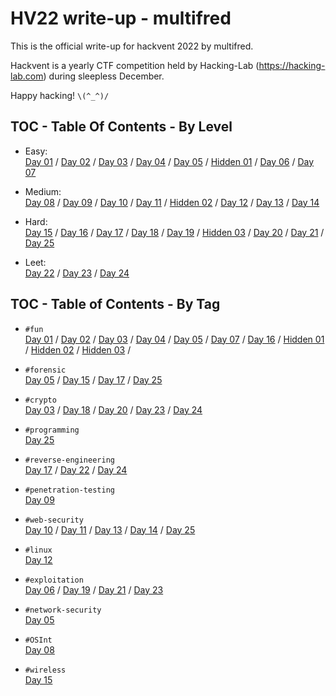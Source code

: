 # HV22 write-up - multifred

This is the official write-up for hackvent 2022 by multifred.

Hackvent is a yearly CTF competition held by Hacking-Lab
(<https://hacking-lab.com>) during sleepless December.

Happy hacking! `\(^_^)/`



## TOC - Table Of Contents - By Level

* Easy: \
  [Day 01](day01/) / [Day 02](day02/)    / [Day 03](day03/) / [Day 04](day04/) /
  [Day 05](day05/) / [Hidden 01](hid01/) / [Day 06](day06/) / [Day 07](day07/)

* Medium: \
  [Day 08](day08/)    / [Day 09](day09/) / [Day 10](day10/) / [Day 11](day11/) /
  [Hidden 02](hid02/) / [Day 12](day12/) / [Day 13](day13/) / [Day 14](day14/)

* Hard: \
  [Day 15](day15/) / [Day 16](day16/)    / [Day 17](day17/) / [Day 18](day18/) /
  [Day 19](day19/) / [Hidden 03](hid03/) / [Day 20](day20/) / [Day 21](day21/) /
  [Day 25](day25/)

* Leet: \
  [Day 22](day22/) / [Day 23](day23/)    / [Day 24](day24/)



## TOC - Table of Contents - By Tag

* `#fun` \
  [Day 01](day01/) / [Day 02](day02/) / [Day 03](day03/) / [Day 04](day04/) / 
  [Day 05](day05/) / [Day 07](day07/) / [Day 16](day16/) / [Hidden 01](hid01/) /
  [Hidden 02](hid02/) / [Hidden 03](hid03/) /

* `#forensic` \
  [Day 05](day05/) / [Day 15](day15/) / [Day 17](day17/) / [Day 25](day25/)

* `#crypto` \
  [Day 03](day03/) / [Day 18](day18/) / [Day 20](day20/) / [Day 23](day23/) /
  [Day 24](day24/)

* `#programming` \
  [Day 25](day25/)

* `#reverse-engineering` \
  [Day 17](day17/) / [Day 22](day22/) / [Day 24](day24/)

* `#penetration-testing` \
  [Day 09](day09/)

* `#web-security` \
  [Day 10](day10/) / [Day 11](day11/) / [Day 13](day13/) / [Day 14](day14/) /
  [Day 25](day25/)

* `#linux` \
  [Day 12](day12/)

* `#exploitation` \
  [Day 06](day06/) / [Day 19](day19/) / [Day 21](day21/) / [Day 23](day23/)

* `#network-security` \
  [Day 05](day05/)

* `#OSInt` \
  [Day 08](day08/)

* `#wireless` \
  [Day 15](day15/)
